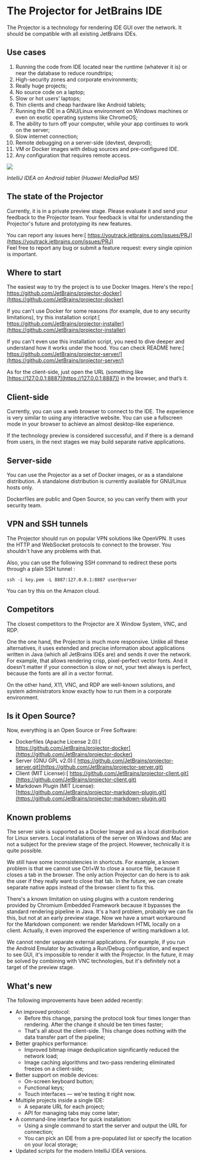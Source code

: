 # The Projector for JetBrains IDE

The Projector is a technology for rendering IDE GUI over the network. It should be compatible with all existing JetBrains IDEs.


## Use cases

1. Running the code from IDE located near the runtime (whatever it is) or near the database to reduce roundtrips;
2. High-security zones and corporate environments;
3. Really huge projects;
4. No source code on a laptop;
5. Slow or hot users’ laptops;
6. Thin clients and cheap hardware like Android tablets;
7. Running the IDE in a GNU/Linux environment on Windows machines or even on exotic operating systems like ChromeOS;
8. The ability to turn off your computer, while your app continues to work on the server;
9. Slow internet connection;
10. Remote debugging on a server-side (devtest, devprod);
11. VM or Docker images with debug sources and pre-configured IDE.
12. Any configuration that requires remote access.

![](https://hsto.org/webt/bn/rf/rk/bnrfrkzogrdfp5sxs6t5g7hllc4.jpeg)

*IntelliJ IDEA on Android tablet (Huawei MediaPad M5)*


## The state of the Projector

Currently, it is in a private preview stage. Please evaluate it and send your feedback to the Projector team. Your feedback is vital for understanding the Projector's future and prototyping its new features.

You can report any issues here:[ https://youtrack.jetbrains.com/issues/PRJ](https://youtrack.jetbrains.com/issues/PRJ)  \
Feel free to report any bug or submit a feature request:  every single opinion is important.


## Where to start

The easiest way to try the project is to use Docker Images. Here's the repo:[ https://github.com/JetBrains/projector-docker](https://github.com/JetBrains/projector-docker)

If you can't use Docker for some reasons (for example, due to any security limitations), try this installation script:[ https://github.com/JetBrains/projector-installer](https://github.com/JetBrains/projector-installer)

If you can't even use this installation script, you need to dive deeper and understand how it works under the hood. You can check README here:[ https://github.com/JetBrains/projector-server/](https://github.com/JetBrains/projector-server/)

As for the client-side, just open the URL (something like [https://127.0.0.1:8887](https://127.0.0.1:8887)) in the browser, and that’s it.


## Client-side

Currently, you can use a web browser to connect to the IDE. The experience is very similar to using any interactive website. You can use a fullscreen mode in your browser to achieve an almost desktop-like experience.

If the technology preview is considered successful, and if there is a demand from users, in the next stages we may build separate native applications.


## Server-side

You can use the Projector as a set of Docker images, or as a standalone distribution. A standalone distribution is currently available for GNU/Linux hosts only.

Dockerfiles are public and Open Source, so you can verify them with your security team.


## VPN and SSH tunnels

The Projector should run on popular VPN solutions like OpenVPN. It uses the HTTP and WebSocket protocols to connect to the browser. You shouldn't have any problems with that.

Also, you can use the following SSH command to redirect these ports through a plain SSH tunnel :

```
ssh -i key.pem -L 8887:127.0.0.1:8887 user@server
```

You can try this on the Amazon cloud.


## Competitors

The сlosest competitors to the Projector are X Window System, VNC, and RDP.

One the one hand, the Projector is much more responsive. Unlike all these alternatives, it uses extended and precise information about applications written in Java (which all JetBrains IDEs are) and sends it over the network. For example, that allows rendering crisp, pixel-perfect vector fonts. And it doesn't matter if your connection is slow or not, your text always is perfect, because the fonts are all in a vector format.

On the other hand, X11, VNC, and RDP are well-known solutions, and system administrators know exactly how to run them in a corporate environment.


## Is it Open Source?

Now, everything is an Open Source or Free Software:

*   Dockerfiles (Apache License 2.0):[ https://github.com/JetBrains/projector-docker](https://github.com/JetBrains/projector-docker)
*   Server (GNU GPL v2.0):[ https://github.com/JetBrains/projector-server.git](https://github.com/JetBrains/projector-server.git)
*   Client (MIT License):[ https://github.com/JetBrains/projector-client.git](https://github.com/JetBrains/projector-client.git)
*   Markdown Plugin (MIT License): [https://github.com/JetBrains/projector-markdown-plugin.git](https://github.com/JetBrains/projector-markdown-plugin.git)


## Known problems

The server side is supported as a Docker Image and as a local distribution for Linux servers. Local installations of the server on Windows and Mac are not a subject for the preview stage of the project. However, technically it is quite possible.

We still have some inconsistencies in shortcuts. For example, a known problem is that we cannot use Ctrl+W to close a source file, because it closes a tab in the browser. The only action Projector can do here is to ask the user if they really want to close that tab. In the future, we can create separate native apps instead of the browser client to fix this.

There's a known limitation on using plugins with a custom rendering provided by Chromium Embedded Framework because it bypasses the standard rendering pipeline in Java. It's a hard problem, probably we can fix this, but not at an early preview stage. Now we have a smart workaround for the Markdown component: we render Markdown HTML locally on a client. Actually, it even improved the experience of writing markdown a lot.

We cannot render separate external applications. For example, if you run the Android Emulator by activating a Run/Debug configuration, and expect to see GUI, it's impossible to render it with the Projector. In the future, it may be solved by combining with VNC technologies, but it's definitely not a target of the preview stage.


## What's new

The following improvements have been added recently:

*   An improved protocol:
    *   Before this change, parsing the protocol took four times longer than rendering. After the change it should be ten times faster;
    *   That's all about the client-side. This change does nothing with the data transfer part of the pipeline;
*   Better graphics performance:
    *   Improved bitmap image deduplication significantly reduced the network load;
    *   Image caching algorithms and two-pass rendering eliminated freezes on a client-side;
*   Better support on mobile devices:
    *   On-screen keyboard button;
    *   Functional keys;
    *   Touch interfaces — we're testing it right now.
*   Multiple projects inside a single IDE:
    *   A separate URL for each project;
    *   API for managing tabs may come later;
*   A command-line interface for quick installation:
    *   Using a single command to start the server and output the URL for connection;
    *   You can pick an IDE from a pre-populated list or specify the location on your local storage;
*   Updated scripts for the modern IntelliJ IDEA versions.